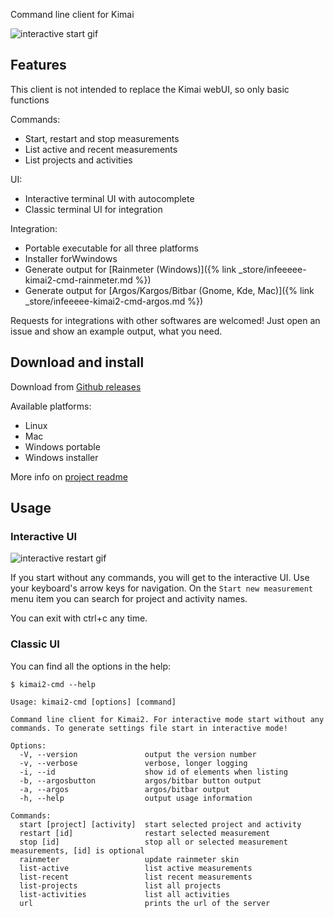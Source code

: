 Command line client for Kimai

![interactive start gif](https://raw.githubusercontent.com/infeeeee/kimai2-cmd/master/assets/interactive-start.gif)

## Features

This client is not intended to replace the Kimai webUI, so only basic functions

Commands: 
- Start, restart and stop measurements
- List active and recent measurements
- List projects and activities

UI:
- Interactive terminal UI with autocomplete
- Classic terminal UI for integration 

Integration:
- Portable executable for all three platforms
- Installer forWwindows
- Generate output for [Rainmeter (Windows)]({% link _store/infeeeee-kimai2-cmd-rainmeter.md %})
- Generate output for [Argos/Kargos/Bitbar (Gnome, Kde, Mac)]({% link _store/infeeeee-kimai2-cmd-argos.md %})

Requests for integrations with other softwares are welcomed! Just open an issue and show an example output, what you need.

## Download and install

Download from [Github releases](https://github.com/infeeeee/kimai2-cmd/releases/latest)

Available platforms:

- Linux
- Mac
- Windows portable
- Windows installer

More info on [project readme](https://github.com/infeeeee/kimai2-cmd)

## Usage

### Interactive UI

![interactive restart gif](https://raw.githubusercontent.com/infeeeee/kimai2-cmd/master/assets/interactive-restart.gif)

If you start without any commands, you will get to the interactive UI. Use your keyboard's arrow keys for navigation. On the `Start new measurement` menu item you can search for project and activity names.

You can exit with ctrl+c any time.

### Classic UI

You can find all the options in the help:

```
$ kimai2-cmd --help

Usage: kimai2-cmd [options] [command]

Command line client for Kimai2. For interactive mode start without any commands. To generate settings file start in interactive mode!

Options:
  -V, --version               output the version number
  -v, --verbose               verbose, longer logging
  -i, --id                    show id of elements when listing
  -b, --argosbutton           argos/bitbar button output
  -a, --argos                 argos/bitbar output
  -h, --help                  output usage information

Commands:
  start [project] [activity]  start selected project and activity
  restart [id]                restart selected measurement
  stop [id]                   stop all or selected measurement measurements, [id] is optional
  rainmeter                   update rainmeter skin
  list-active                 list active measurements
  list-recent                 list recent measurements
  list-projects               list all projects
  list-activities             list all activities
  url                         prints the url of the server
```
